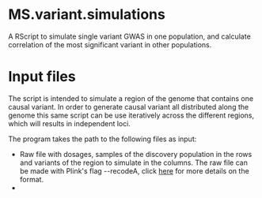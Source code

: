 # MS.variant.simulations
A RScript to simulate single variant GWAS in one population, and calculate correlation of the most significant variant in other populations.

# Input files
The script is intended to simulate a region of the genome that contains one causal variant. In order to generate causal variant all distributed along the genome this same script can be use iteratively across the different regions, which will results in independent loci. 

The program takes the path to the following files as input:
* Raw file with dosages, samples of the discovery population in the rows and variants of the region to simulate in the columns. The raw file can be made with Plink's flag --recodeA, click [here](http://zzz.bwh.harvard.edu/plink/dataman.shtml#recode) for more details on the format.
* 

